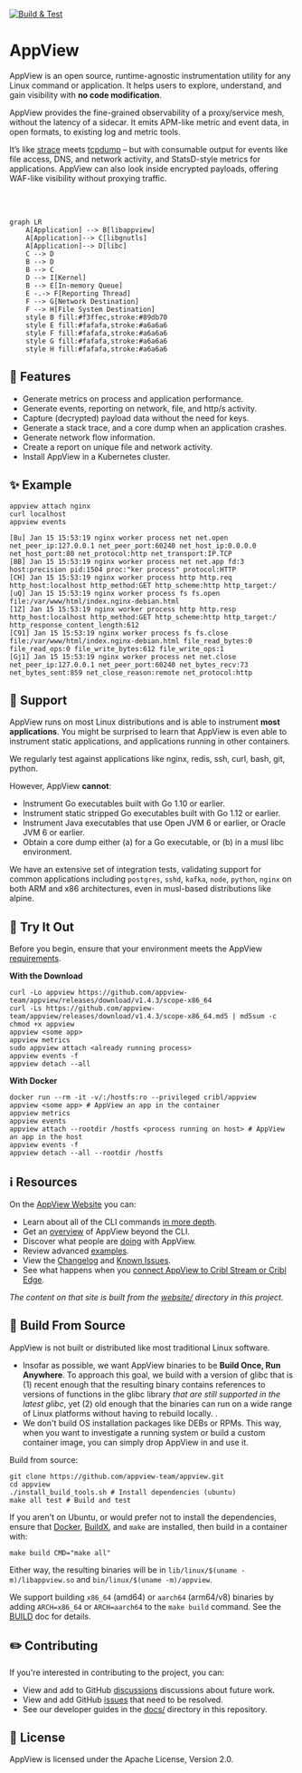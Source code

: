 [![Build & Test](https://github.com/appview-team/appview/actions/workflows/build-and-test.yml/badge.svg)](https://github.com/appview-team/appview/actions/workflows/build-and-test.yml)

# AppView

AppView is an open source, runtime-agnostic instrumentation utility for any Linux command or application. It helps users to explore, understand, and gain visibility with **no code modification**.

AppView provides the fine-grained observability of a proxy/service mesh, without the latency of a sidecar. It emits APM-like metric and event data, in open formats, to existing log and metric tools.

It’s like [strace](https://github.com/strace/strace) meets [tcpdump](https://www.tcpdump.org/) – but with consumable output for events like file access, DNS, and network activity, and StatsD-style metrics for applications. AppView can also look inside encrypted payloads, offering WAF-like visibility without proxying traffic.

<br />
<br />

```mermaid
graph LR
    A[Application] --> B[libappview]
    A[Application]--> C[libgnutls]
    A[Application]--> D[libc]
    C --> D
    B --> D
    B --> C
    D --> I[Kernel]
    B --> E[In-memory Queue]
    E -.-> F[Reporting Thread]
    F --> G[Network Destination]
    F --> H[File System Destination]
    style B fill:#f3ffec,stroke:#89db70
    style E fill:#fafafa,stroke:#a6a6a6
    style F fill:#fafafa,stroke:#a6a6a6
    style G fill:#fafafa,stroke:#a6a6a6
    style H fill:#fafafa,stroke:#a6a6a6
```

## 💎 Features

- Generate metrics on process and application performance.
- Generate events, reporting on network, file, and http/s activity.
- Capture (decrypted) payload data without the need for keys.
- Generate a stack trace, and a core dump when an application crashes.
- Generate network flow information.
- Create a report on unique file and network activity.
- Install AppView in a Kubernetes cluster.

## ✨ Example

```
appview attach nginx
curl localhost
appview events
```
```
[Bu] Jan 15 15:53:19 nginx worker process net net.open net_peer_ip:127.0.0.1 net_peer_port:60240 net_host_ip:0.0.0.0 net_host_port:80 net_protocol:http net_transport:IP.TCP
[BB] Jan 15 15:53:19 nginx worker process net net.app fd:3 host:precision pid:1504 proc:"ker process" protocol:HTTP
[CH] Jan 15 15:53:19 nginx worker process http http.req http_host:localhost http_method:GET http_scheme:http http_target:/
[uQ] Jan 15 15:53:19 nginx worker process fs fs.open file:/var/www/html/index.nginx-debian.html
[1Z] Jan 15 15:53:19 nginx worker process http http.resp http_host:localhost http_method:GET http_scheme:http http_target:/ http_response_content_length:612
[C91] Jan 15 15:53:19 nginx worker process fs fs.close file:/var/www/html/index.nginx-debian.html file_read_bytes:0 file_read_ops:0 file_write_bytes:612 file_write_ops:1
[Gj1] Jan 15 15:53:19 nginx worker process net net.close net_peer_ip:127.0.0.1 net_peer_port:60240 net_bytes_recv:73 net_bytes_sent:859 net_close_reason:remote net_protocol:http
```

## 🛟 Support

AppView runs on most Linux distributions and is able to instrument **most applications**. You might be surprised to learn that AppView is even able to instrument static applications, and applications running in other containers. 

We regularly test against applications like nginx, redis, ssh, curl, bash, git, python.

However, AppView **cannot**:

- Instrument Go executables built with Go 1.10 or earlier.
- Instrument static stripped Go executables built with Go 1.12 or earlier.
- Instrument Java executables that use Open JVM 6 or earlier, or Oracle JVM 6 or earlier.
- Obtain a core dump either (a) for a Go executable, or (b) in a musl libc environment.

We have an extensive set of integration tests, validating support for common applications including `postgres`, `sshd`, `kafka`, `node`, `python`, `nginx` on both ARM and x86 architectures, even in musl-based distributions like alpine.

## 🚀 Try It Out

Before you begin, ensure that your environment meets the AppView [requirements](https://appview.dev/docs/requirements).

**With the Download**
```
curl -Lo appview https://github.com/appview-team/appview/releases/download/v1.4.3/scope-x86_64
curl -Ls https://github.com/appview-team/appview/releases/download/v1.4.3/scope-x86_64.md5 | md5sum -c
chmod +x appview
appview <some app>
appview metrics
sudo appview attach <already running process>
appview events -f
appview detach --all
```

**With Docker**
```
docker run --rm -it -v/:/hostfs:ro --privileged cribl/appview
appview <some app> # AppView an app in the container
appview metrics
appview events
appview attach --rootdir /hostfs <process running on host> # AppView an app in the host
appview events -f
appview detach --all --rootdir /hostfs
```

## ℹ️  Resources

On the [AppView Website](https://appview.dev/) you can:

- Learn about all of the CLI commands [in more depth](https://appview.dev/docs/cli-using).
- Get an [overview](https://appview.dev/docs/how-works/) of AppView beyond the CLI.
- Discover what people are [doing](https://appview.dev/docs/what-do-with-appview) with AppView.
- Review advanced [examples](https://appview.dev/docs/examples-use-cases).
- View the [Changelog](https://appview.dev/docs/changelog) and [Known Issues](https://appview.dev/docs/known-issues).
- See what happens when you [connect AppView to Cribl Stream or Cribl Edge](https://appview.dev/docs/cribl-integration).

_The content on that site is built from the [website/](website/) directory in this project._

## 🔧 Build From Source

AppView is not built or distributed like most traditional Linux software.

- Insofar as possible, we want AppView binaries to be  **Build Once, Run Anywhere**. To approach this goal, we build with a version of glibc that is (1) recent enough that the resulting binary contains references to versions of functions in the glibc library *that are still supported in the latest glibc*, yet (2) old enough that the binaries can run on a wide range of Linux platforms without having to rebuild locally.
.
- We don't build OS installation packages like DEBs or RPMs. This way, when you want to investigate a running system or build a custom container image, you can simply drop AppView in and use it.

Build from source:

```text
git clone https://github.com/appview-team/appview.git
cd appview
./install_build_tools.sh # Install dependencies (ubuntu)
make all test # Build and test
```

If you aren't on Ubuntu, or would prefer not to install the dependencies, ensure that [Docker], [BuildX], and `make` are installed, then build in a container with:

```text
make build CMD="make all"
```

Either way, the resulting binaries will be in `lib/linux/$(uname -m)/libappview.so` and `bin/linux/$(uname -m)/appview`.

We support building `x86_64` (amd64) or `aarch64` (arm64/v8) binaries by adding `ARCH=x86_64` or `ARCH=aarch64` to the `make build` command. See the [BUILD](docs/BUILD.md) doc for details.

## ✏️  Contributing

If you're interested in contributing to the project, you can:

- View and add to GitHub [discussions](https://github.com/appview-team/appview/discussions) discussions about future work.
- View and add GitHub [issues](https://github.com/appview-team/appview/issues) that need to be resolved.
- See our developer guides in the [docs/](./docs/) directory in this repository.

## 📄 License

AppView is licensed under the Apache License, Version 2.0. 

[Docker]: https://docs.docker.com/engine/install/
[BuildX]: https://docs.docker.com/buildx/working-with-buildx/
